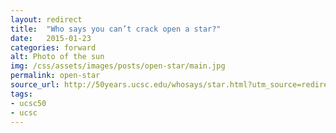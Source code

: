 ```yaml
---
layout: redirect
title:  "Who says you can’t crack open a star?"
date:   2015-01-23
categories: forward
alt: Photo of the sun
img: /css/assets/images/posts/open-star/main.jpg
permalink: open-star
source_url: http://50years.ucsc.edu/whosays/star.html?utm_source=redirect&utm_medium=web&utm_campaign=whosays
tags: 
- ucsc50
- ucsc
---
```

